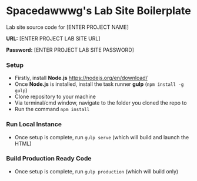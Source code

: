 # Spacedawwwg's Lab Site Boilerplate
Lab site source code for [ENTER PROJECT NAME]

__URL:__ [ENTER PROJECT LAB SITE URL]

__Password:__ [ENTER PROJECT LAB SITE PASSWORD]

### Setup
- Firstly, install __Node.js__ https://nodejs.org/en/download/
- Once __Node.js__ is installed, install the task runner __gulp__ (`npm install -g gulp`)
- Clone repository to your machine
- Via terminal/cmd window, navigate to the folder you cloned the repo to
- Run the command `npm install`

### Run Local Instance
- Once setup is complete, run `gulp serve` (which will build and launch the HTML)

### Build Production Ready Code
- Once setup is complete, run `gulp production` (which will build only)
